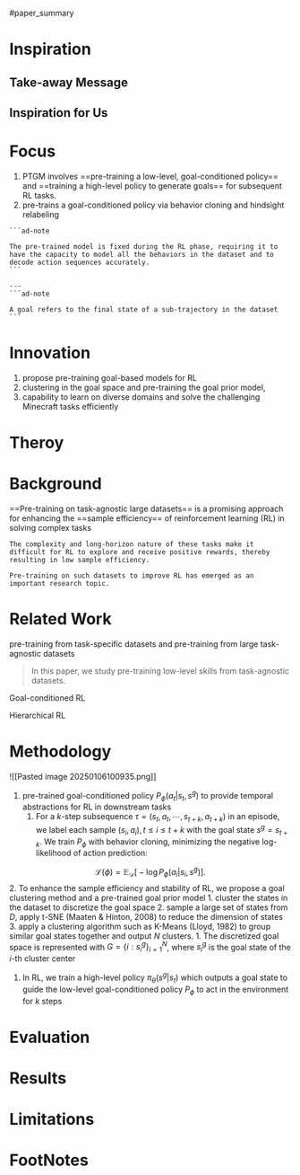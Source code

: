 #paper_summary 

# Inspiration


## Take-away Message




## Inspiration for Us





# Focus
1. PTGM involves ==pre-training a low-level, goal-conditioned policy== and ==training a high-level policy to generate goals== for subsequent RL tasks.
2. pre-trains a goal-conditioned policy via behavior cloning and hindsight relabeling
````ad-note
```ad-note

The pre-trained model is fixed during the RL phase, requiring it to have the capacity to model all the behaviors in the dataset and to decode action sequences accurately.
```

---
```ad-note

A goal refers to the final state of a sub-trajectory in the dataset
```
````






# Innovation
1. propose pre-training goal-based models for RL
2. clustering in the goal space and pre-training the goal prior model,
3. capability to learn on diverse domains and solve the challenging Minecraft tasks efficiently


# Theroy



# Background
==Pre-training on task-agnostic large datasets== is a promising approach for enhancing the ==sample efficiency== of reinforcement learning (RL) in solving complex tasks
```ad-note
The complexity and long-horizon nature of these tasks make it difficult for RL to explore and receive positive rewards, thereby resulting in low sample efficiency.

Pre-training on such datasets to improve RL has emerged as an important research topic.
```

# Related Work
pre-training from task-specific datasets and pre-training from large task-agnostic datasets
>In this paper, we study pre-training low-level skills from task-agnostic datasets.

Goal-conditioned RL

Hierarchical RL



# Methodology
![[Pasted image 20250106100935.png]]


 1. pre-trained goal-conditioned policy $P_{\phi}(a_t|s_t, s^g)$ to provide temporal abstractions for RL in downstream tasks
	 1. For a $k$-step subsequence $\tau = (s_t, a_t, \cdots, s_{t+k}, a_{t+k})$ in an episode, we label each sample $(s_i, a_i), t \leq i \leq t+k$ with the goal state $s^g = s_{t+k}$. We train $P_{\phi}$ with behavior cloning, minimizing the negative log-likelihood of action prediction:

$$\mathcal{L}(\phi) = \mathbb{E}_{\mathcal{D}} \big[ -\log P_{\phi}(a_i | s_i, s^g) \big].$$
2. To enhance the sample efficiency and stability of RL, we propose a goal clustering method and a pre-trained goal prior model
	1. cluster the states in the dataset to discretize the goal space
	2.  sample a large set of states from $D$, apply t-SNE (Maaten & Hinton, 2008) to reduce the dimension of states
	3. apply a clustering algorithm such as K-Means (Lloyd, 1982) to group similar goal states together and output $N$ clusters.
		1. The discretized goal space is represented with $G = \{i : s^g_i\}_{i=1}^N$, where $s^g_i$ is the goal state of the $i$-th cluster center
 1. In RL, we train a high-level policy $\pi_{\theta}(s^g|s_t)$ which outputs a goal state to guide the low-level goal-conditioned policy $P_{\phi}$ to act in the environment for $k$ steps
 


# Evaluation



# Results



# Limitations


# FootNotes
